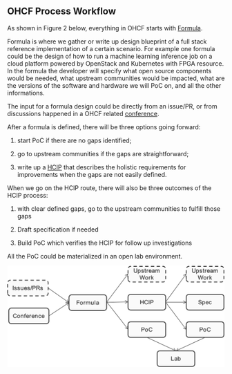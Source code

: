 ## OHCF Process Workflow

As shown in Figure 2 below, everything in OHCF starts with [Formula](../formula/formula-example.md).

Formula is where we gather or write up design blueprint of a full stack reference implementation of a certain scenario. For example one formula could be the design of how to run a machine learning inference job on a cloud platform powered by OpenStack and Kubernetes with FPGA resource. In the formula the developer will specify what open source components would be needed, what upstream communities would be impacted, what are the versions of the software and hardware we will PoC on, and all the other informations.

The input for a formula design could be directly from an issue/PR, or from discussions happened in a OHCF related [conference](https://github.com/open-heterogeneous-computing-framework/conference).

After a formula is defined, there will be three options going forward:

1) start PoC if there are no gaps identified;

2) go to upstream communities if the gaps are straightforward;

3) write up a [HCIP](https://github.com/open-heterogeneous-computing-framework/HCIP) that describes the holistic requirements for improvements when the gaps are not easily defined.

When we go on the HCIP route, there will also be three outcomes of the HCIP process:

1) with clear defined gaps, go to the upstream communities to fulfill those gaps

2) Draft specification if needed

3) Build PoC which verifies the HCIP for follow up investigations

All the PoC could be materialized in an open lab environment.

![Figure 2: OHCF Workflow](./workflow.png "Figure 2: OHCF Workflow")
